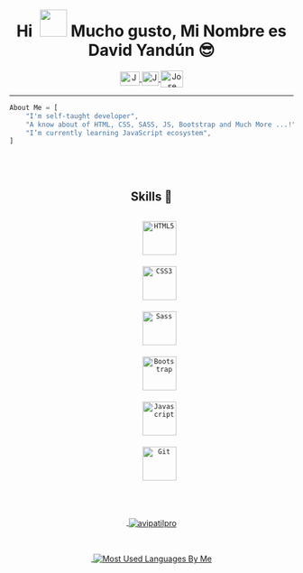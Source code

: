 <h1 align="center">Hi  &nbsp;<img src="./icons/Hi.gif" width="48px"> Mucho gusto, Mi Nombre es David Yandún 😎</h1>

<p align="center">
<!--   <a href="#" target="blank">
    <img align="center" src="#" alt="Jose Angel Rey" height="30" width="40" />
  </a> -->
  <a href="https://jose-angel-rey.vercel.app/" target="blank">
    <img align="center" src="./icons/Web.svg" alt="Jose Angel Rey" height="25" width="35" />
  </a>
  <a href="mailto:dev.joseangel.rey@gmail.com" target="blank">
    <img align="center" src="./icons/Envelop.svg" alt="Jose Angel Rey" height="25" width="30" />
  </a>
<!--   <a href="https://www.freecodecamp.org/jose-angel-rey" target="blank">
    <img align="center" src="https://cdn.jsdelivr.net/npm/simple-icons@5.4.0/icons/freecodecamp.svg" alt="Jose Angel Rey's FreeCodeCamp profile" height="30" width="40" />
  </a> -->
  <a href="https://www.linkedin.com/in/jose-angel-rey/" target="blank">
    <img align="center" src="https://cdn.jsdelivr.net/npm/simple-icons@5.4.0/icons/linkedin.svg" alt="Jose Angel Rey" height="30" width="40" />
  </a>
</p>

---

```js
About Me = [
    "I'm self-taught developer",
    "A know about of HTML, CSS, SASS, JS, Bootstrap and Much More ...!",
    "I’m currently learning JavaScript ecosystem",
]
```

<br><br>
<h2 align="center">Skills 💪</h2>
<p align="center">     
<code>
    <img src="./icons/Html.svg" alt="HTML5" width="60" height="60"/>
</code>&nbsp;
    
<code>
    <img src="./icons/Css.svg" alt="CSS3" width="60" height="60"/>
</code>&nbsp;
    
<code>
    <img src="./icons/Sass.svg" alt="Sass" width="60" height="60"/>
</code>&nbsp;
    
<code>
    <img src="./icons/Bootstrap.svg" alt="Bootstrap" width="60" height="60"/>
</code>&nbsp;
    
<code>
    <img src="./icons/Javascript.svg" alt="Javascript" width="60" height="60"/>
</code>&nbsp;
    
<code>
    <img src="./icons/Git.svg" alt="Git" width="60" height="60"/>
</code>&nbsp;
<!-- <code><a href="https://firebase.google.com/" target="_blank"><img src="https://www.vectorlogo.zone/logos/firebase/firebase-icon.svg" alt="firebase" width="40" height="40"/></a></code>&nbsp; -->
</p>


<br><a href="https://avipatilweb.me/"><p align="center">&nbsp;<img align="center" href="https://github.com/Jose-Angel-Rey" src="https://github-readme-stats.vercel.app/api?username=Jose-Angel-Rey&theme=chartreuse-dark&show_icons=true" alt="avipatilpro"/></p></a>


<br><a href="https://avipatilweb.me/"><p align="center">&nbsp;<img align="center" src="https://github-readme-stats.vercel.app/api/top-langs/?username=Jose-Angel-Rey&theme=chartreuse-dark&layout=compact&langs_count=10&hide_border=true&show_icons=true" alt="Most Used Languages By Me"/></p></a><br> 




<!-- ![Jose Angel Rey Github banner](Github-banner.webp) -->
<!-- ![Jose Angel Rey GitHub stats](https://github-readme-stats.vercel.app/api?username=Jose-Angel-Rey&show_icons=true&theme=chartreuse-dark) -->
<!-- [![Top Langs](https://github-readme-stats.vercel.app/api/top-langs/?username=Jose-Angel-Rey)](https://github.com/anuraghazra/github-readme-stats) -->
<!-- [![Readme Card](https://github-readme-stats.vercel.app/api/pin/?username=Jose-Angel-Rey&repo=Color-chartreuse-dark)](https://github.com/Jose-Angel-Rey/Color-flipper) -->

<!--
**Jose-Angel-Rey/Jose-Angel-Rey** is a ✨ _special_ ✨ repository because its `README.md` (this file) appears on your GitHub profile.
Here are some ideas to get you started:
- 🔭 I’m currently working on ...
- 🌱 I’m currently learning ...
- 👯 I’m looking to collaborate on ...
- 🤔 I’m looking for help with ...
- 💬 Ask me about ...
- 📫 How to reach me: ...
- 😄 Pronouns: ...
- ⚡ Fun fact: ...
-->
